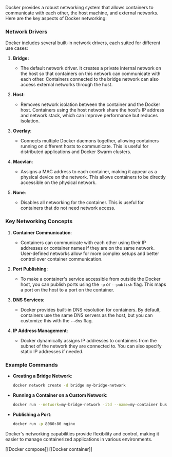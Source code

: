 Docker provides a robust networking system that allows containers to communicate with each other, the host machine, and external networks. Here are the key aspects of Docker networking:

### Network Drivers

Docker includes several built-in network drivers, each suited for different use cases:

1. **Bridge:**
    - The default network driver. It creates a private internal network on the host so that containers on this network can communicate with each other. Containers connected to the bridge network can also access external networks through the host.

1. **Host**:
    - Removes network isolation between the container and the Docker host. Containers using the host network share the host's IP address and network stack, which can improve performance but reduces isolation.
2. **Overlay**:
    - Connects multiple Docker daemons together, allowing containers running on different hosts to communicate. This is useful for distributed applications and Docker Swarm clusters.
3. **Macvlan**:
    - Assigns a MAC address to each container, making it appear as a physical device on the network. This allows containers to be directly accessible on the physical network.
4. **None**:
    - Disables all networking for the container. This is useful for containers that do not need network access.

### Key Networking Concepts

1. **Container Communication**:
    - Containers can communicate with each other using their IP addresses or container names if they are on the same network. User-defined networks allow for more complex setups and better control over container communication.

1. **Port Publishing**:
    - To make a container's service accessible from outside the Docker host, you can publish ports using the `-p` or `--publish` flag. This maps a port on the host to a port on the container.

1. **DNS Services**:
    - Docker provides built-in DNS resolution for containers. By default, containers use the same DNS servers as the host, but you can customize this with the `--dns` flag.

1. **IP Address Management**:
    - Docker dynamically assigns IP addresses to containers from the subnet of the network they are connected to. You can also specify static IP addresses if needed.

### Example Commands

- **Creating a Bridge Network**:
    
    ```bash
    docker network create -d bridge my-bridge-network
    ```
    
- **Running a Container on a Custom Network**:
    
    ```bash
    docker run --network=my-bridge-network -itd --name=my-container busybox
    ```
    
- **Publishing a Port**:
    
    ```bash
    docker run -p 8080:80 nginx
    ```
    

Docker's networking capabilities provide flexibility and control, making it easier to manage containerized applications in various environments.

[[Docker compose]]
[[Docker container]]
